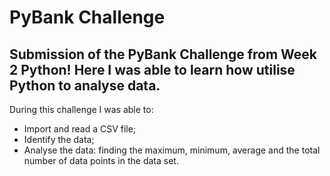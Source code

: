 # PyBank Challenge
Submission of the PyBank Challenge from Week 2 Python!
Here I was able to learn how utilise Python to analyse data.
-
During this challenge I was able to:
* Import and read a CSV file;
* Identify the data;
* Analyse the data: finding the maximum, minimum, average and the total number of data points in the data set.
